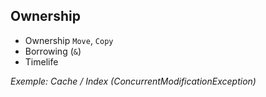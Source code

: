 ## Ownership

* Ownership `Move`, `Copy`
* Borrowing (`&`)
* Timelife

_Exemple: Cache / Index  (ConcurrentModificationException)_
